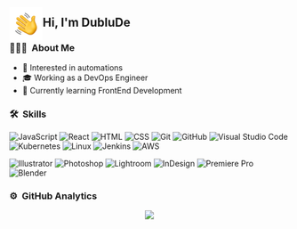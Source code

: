 <img alt="Hi" src="./Hand%20Wave.gif" width='60' align="left"/><h2>Hi, I'm DubluDe</h2>

### 👨🏻‍💻 &nbsp;About Me

- 👀 Interested in automations
- 🎓 Working as a DevOps Engineer
- 🌱 Currently learning FrontEnd Development

### 🛠 &nbsp;Skills
![JavaScript](https://img.shields.io/badge/-JavaScript-05122A?style=flat&logo=javascript)
![React](https://img.shields.io/badge/-React-05122A?style=flat&logo=react)
![HTML](https://img.shields.io/badge/-HTML-05122A?style=flat&logo=HTML5)
![CSS](https://img.shields.io/badge/-CSS-05122A?style=flat&logo=CSS3&logoColor=1572B6)
![Git](https://img.shields.io/badge/-Git-05122A?style=flat&logo=git)
![GitHub](https://img.shields.io/badge/-GitHub-05122A?style=flat&logo=github)
![Visual Studio Code](https://img.shields.io/badge/-Visual%20Studio%20Code-05122A?style=flat&logo=visual-studio-code&logoColor=007ACC)
![Kubernetes](https://img.shields.io/badge/-Kubernetes-05122A?style=flat&logo=Kubernetes)
![Linux](https://img.shields.io/badge/-Linux-05122A?style=flat&logo=Linux)
![Jenkins](https://img.shields.io/badge/-Jenkins-05122A?style=flat&logo=jenkins)
![AWS](https://img.shields.io/badge/-AWS-05122A?style=flat&logo=Amazon)


![Illustrator](https://img.shields.io/badge/-Illustrator-05122A?style=flat&logo=adobe-illustrator)
![Photoshop](https://img.shields.io/badge/-Photoshop-05122A?style=flat&logo=adobe-photoshop)
![Lightroom](https://img.shields.io/badge/-Lightroom-05122A?style=flat&logo=adobe-lightroom)
![InDesign](https://img.shields.io/badge/-InDesign-05122A?style=flat&logo=adobe-indesign)
![Premiere Pro](https://img.shields.io/badge/-PremierePro-05122A?style=flat&logo=adobe-premiere-pro)
![Blender](https://img.shields.io/badge/-Blender-05122A?style=flat&logo=Blender)

### ⚙️ &nbsp;GitHub Analytics


<p align="center">
  <a href="https://twitter.com/intent/follow?screen_name=DubluDe">
    <img src="https://img.shields.io/twitter/follow/DubluDe"/>
  </a>
</p>
<!---
DubluD3/DubluD3 is a ✨ special ✨ repository because its `README.md` (this file) appears on your GitHub profile.
You can click the Preview link to take a look at your changes.
--->
